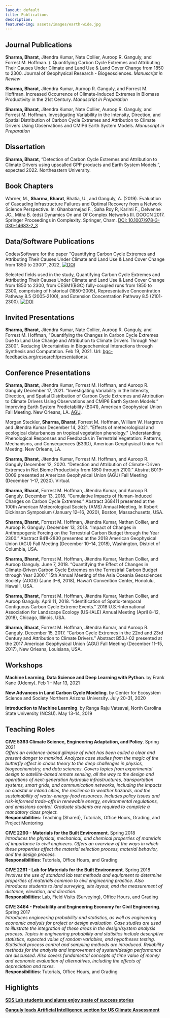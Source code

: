 ```yaml
---
layout: default
title: Publications 
description: 
featured-img: assets/images/earth-wide.jpg
---
```

## Journal Publications

**Sharma, Bharat**, Jitendra Kumar, Nate Collier, Auroop R. Ganguly, and Forrest M. Hoffman. ). 
Quantifying Carbon Cycle Extremes and Attributing Their Causes Under Climate and Land Use & Land Cover Change from 1850 to 2300. 
Journal of Geophysical Research - Biogeosciences.
_Manuscript in Review_

**Sharma, Bharat**, Jitendra Kumar, Auroop R. Ganguly, and Forrest M. Hoffman.
Increased Occurrence of Climate-Induced Extremes in Biomass Productivity in the 21st Century. 
_Manuscript in Preparation_ 

**Sharma, Bharat**, Jitendra Kumar, Nate Collier, Auroop R. Ganguly, and Forrest M. Hoffman.
Investigating Variability in the Intensity, Direction, and Spatial Distribution of Carbon Cycle Extremes and Attribution to Climate Drivers Using Observations and CMIP6 Earth System Models.
_Manuscript in Preparation_ 


## Dissertation

**Sharma, Bharat**, “Detection of Carbon Cycle Extremes and Attribution to Climate Drivers using upscalled GPP products and Earth System Models.”, expected 2022. Northeastern University. 


## Book Chapters

Warner, M., **Sharma, Bharat**, Bhatia, U., and Ganguly, A. (2019).
Evaluation of Cascading Infrastructure Failures and Optimal Recovery from a Network Science Perspective. 
In: Ghanbarnejad F., Saha Roy R, Karimi F., Delvenne JC., Mitra B. (eds) Dynamics On and Of Complex Networks III. DOOCN 2017. 
Springer Proceedings in Complexity. Springer, Cham. 
[DOI: 10.1007/978-3-030-14683-2_3](https://doi.org/10.1007/978-3-030-14683-2_3)


## Data/Software Publications

Codes/Software for the paper "Quantifying Carbon Cycle Extremes and Attributing Their Causes Under Climate and Land Use & Land Cover Change from 1850 to 2300" ,2022, [![DOI](https://zenodo.org/badge/413554760.svg)](https://zenodo.org/badge/latestdoi/413554760)

Selected fields used in the study, Quantifying Carbon Cycle Extremes and Attributing Their Causes Under Climate and Land Use & Land Cover Change from 1850 to 2300, from CESM1(BGC) fully-coupled runs from 1850 to 2300, comprising of historical (1850-2005), Representative Concentration Pathway 8.5 (2005-2100), and Extension Concentration Pathway 8.5 (2101-2300). [![DOI](https://zenodo.org/badge/DOI/10.5281/zenodo.5548153.svg)](https://doi.org/10.5281/zenodo.5548153)


## Invited Presentations
**Sharma, Bharat**, Jitendra Kumar, Nate Collier, Auroop R. Ganguly, and Forrest M. Hoffman, "Quantifying the Changes in Carbon Cycle Extremes Due to Land Use Change and Attribution to Climate Drivers Through Year 2300". Reducing Uncertainties in Biogeochemical Interactions through Synthesis and Computation. Feb 19, 2021. Url: [bgc-feedbacks.org/research/presentations/](https://www.bgc-feedbacks.org/research/presentations/Sharma_RUBISCO-SFA_20210219.pdf).


## Conference Presentations

**Sharma, Bharat**, Jitendra Kumar, Forrest M. Hoffman, and Auroop R. Ganguly December 17, 2021. “Investigating Variability in the Intensity, Direction, and Spatial Distribution of Carbon Cycle Extremes and Attribution to Climate Drivers Using Observations and CMIP6 Earth System Models.” Improving Earth System Predictability (B041), American Geophysical Union Fall Meeting. New Orleans, LA. [AGU](https://agu2021fallmeeting-agu.ipostersessions.com/default.aspx?s=71-89-8B-05-7E-BE-42-CF-33-5D-F5-8A-F4-6A-77-AC&guestview=true).

Morgan Steckler, **Sharma, Bharat**, Forrest M. Hoffman, William W. Hargrove and Jitendra Kumar December 14, 2021. "Effects of meteorological and ecological disturbances on tropical vegetation phenology." Understanding Phenological Responses and Feedbacks in Terrestrial Vegetation: Patterns, Mechanisms, and Consequences (B33D), American Geophysical Union Fall Meeting. New Orleans, LA.

**Sharma, Bharat**, Jitendra Kumar, Forrest M. Hoffman, and Auroop R. Ganguly December 12, 2020.  “Detection and Attribution of Climate-Driven Extremes in Net Biome Productivity from 1850 through 2100.” Abstrat B019-0009 presented at American Geophysical Union (AGU) Fall Meeting (December 1–17, 2020).  Virtual. 

**Sharma, Bharat**, Forrest M. Hoffman, Jitendra Kumar, and Auroop R. Ganguly. December 13, 2018. “Cumulative Impacts of Human-Induced Changes on Carbon Cycle Extremes.” Abstract 368411 presented at the 100th American Meteorological Society (AMS) Annual Meeting, In Robert Dickinson Symposium (January 12–16, 2020), Boston, Massachusetts, USA.

**Sharma, Bharat**, Forrest M. Hoffman, Jitendra Kumar, Nathan Collier, and Auroop R. Ganguly. December 13, 2018. “Impact of Changes in Anthropogenic Forcing on the Terrestrial Carbon Budget through the Year 2300.” Abstract B41I-2830 presented at the 2018 American Geophysical Union (AGU) Fall Meeting (December 10–14, 2018), Washington, District of Columbia, USA.

**Sharma, Bharat**, Forrest M. Hoffman, Jitendra Kumar, Nathan Collier, and Auroop Ganguly. June 7, 2018. “Quantifying the Effect of Changes in Climate-Driven Carbon Cycle Extremes on the Terrestrial Carbon Budget through Year 2300.” 15th Annual Meeting of the Asia Oceania Geosciences Society (AOGS) (June 3–8, 2018), Hawai‘i Convention Center, Honolulu, Hawai‘i, USA.

**Sharma, Bharat**, Forrest M. Hoffman, Jitendra Kumar, Nathan Collier, and Auroop Ganguly. April 11, 2018. “Identification of Spatio-temporal Contiguous Carbon Cycle Extreme Events.” 2018 U.S.-International Association for Landscape Ecology (US-IALE) Annual Meeting (April 8–12, 2018), Chicago, Illinois, USA.

**Sharma, Bharat**, Forrest M. Hoffman, Jitendra Kumar, and Auroop R. Ganguly. December 15, 2017. “Carbon Cycle Extremes in the 22nd and 23rd Century and Attribution to Climate Drivers.” Abstract B53J-02 presented at the 2017 American Geophysical Union (AGU) Fall Meeting (December 11–15, 2017), New Orleans, Louisiana, USA.

## Workshops

**Machine Learning, Data Science and Deep Learning with Python**. by Frank Kane (Udemy). Feb 1 - Mar 13, 2021

**New Advances in Land Carbon Cycle Modeling**. by Center for Ecosystem Science and Society Northern Arizona University. July 20-31, 2020

**Introduction to Machine Learning**. by Ranga Raju Vatsavai, North Carolina State University (NCSU). May 13-14, 2019




## Teaching Roles

**CIVE 5363 Climate Science, Engineering Adaptation, and Policy**. Spring 2021 <br>
*Offers an evidence-based glimpse of what has been called a clear and present danger to mankind. Analyzes case studies from the magic of the butterfly effect in chaos theory to the deep challenges in physics, biogeochemistry, and data sciences. Covers topics from experimental design to satellite-based remote sensing, all the way to the design and operations of next-generation hydraulic infrastructures, transportation systems, smart grids, and communication networks, including the impacts on coastal or inland cities, the resilience to weather hazards, and the sustainability of water-energy-food resources. Includes policy issues and risk-informed trade-offs in renewable energy, environmental regulations, and emissions control. Graduate students are required to complete a mandatory class project.* <br>
**Responsibilities**: Teaching (Shared), Tutorials, Office Hours, Grading, and Project Mentoring <br>

**CIVE 2260 - Materials for the Built Environment**. Spring 2018 <br>
*Introduces the physical, mechanical, and chemical properties of materials of importance to civil engineers. Offers an overview of the ways in which these properties affect the material selection process, material behavior, and the design process.* <br>
**Responsibilities**: Tutorials, Office Hours, and Grading <br>

**CIVE 2261 - Lab for Materials for the Built Environment**. Spring 2018 <br>
*Involves the use of standard lab test methods and equipment to determine properties of materials common to civil engineering practice. Also introduces students to land surveying, site layout, and the measurement of distance, elevation, and direction.* <br>
**Responsibilities**: Lab, Field Visits (Surveying), Office Hours, and Grading <br>

**CIVE 3464 - Probability and Engineering Economy for Civil Engineering**. Spring 2017 <br>
*Introduces engineering probability and statistics, as well as engineering economic analysis for project or design evaluation. Case studies are used to illustrate the integration of these areas in the design/system analysis process. Topics in engineering probability and statistics include descriptive statistics, expected value of random variables, and hypotheses testing. Statistical process control and sampling methods are introduced. Reliability methods for the analysis and improvement of system/design performance are discussed. Also covers fundamental concepts of time value of money and economic evaluation of alternatives, including the effects of depreciation and taxes.* <br>
**Responsibilities**: Tutorials, Office Hours, and Grading <br>

## Highlights

[**SDS Lab students and alums enjoy spate of success stories**](https://coe.northeastern.edu/news/sds-lab-students-and-alums-enjoy-spate-of-success-stories/)

[**Ganguly leads Artificial Intelligence section for US Climate Assessment**](https://coe.northeastern.edu/news/ganguly-leads-artificial-intelligence-section-for-us-climate-assessment/)

